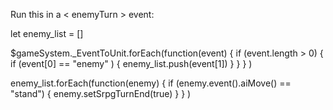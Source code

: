 Run this in a < enemyTurn > event:


let enemy_list = []

$gameSystem._EventToUnit.forEach(function(event) { if (event.length > 0) { if (event[0] == "enemy" ) { enemy_list.push(event[1]) } } } )

enemy_list.forEach(function(enemy) { if (enemy.event().aiMove() == "stand") { enemy.setSrpgTurnEnd(true) } } )
